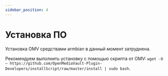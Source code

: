 ```yaml
---
sidebar_position: 4
---
```


# Установка ПО

Установка OMV средствами armbian в данный момент затруднена.

Рекомендуем выполнить установку с помощью скрипта от OMV: ```wget -O – https://github.com/OpenMediaVault-Plugin-Developers/installScript/raw/master/install | sudo bash```.